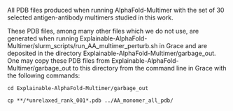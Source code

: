 All PDB files produced when running AlphaFold-Multimer with the set of 30 selected antigen-antibody multimers studied in this work.

These PDB files, among many other files which we do not use, are generated when running Explainable-AlphaFold-Multimer/slurm_scripts/run_AA_multimer_perturb.sh in Grace and are deposited in the directory Explainable-AlphaFold-Multimer/garbage_out. One may copy these PDB files from Explainable-AlphaFold-Multimer/garbage_out to this directory from the command line in Grace with the following commands:

`cd Explainable-AlphaFold-Multimer/garbage_out`

`cp **/*unrelaxed_rank_001*.pdb ../AA_monomer_all_pdb/`
